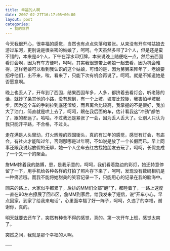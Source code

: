 ```yaml
---
title: 幸福的人啊
date: 2007-02-27T16:17:05+00:00
layout: post
categories:
  - 我的世界
---
```

今天我很开心，很幸福的感觉，当然也有点点失落和紧张。从来没有开车带姑娘去游过车河，更别说是很亲密的姑娘了，呵呵。今天虽然多带了2个人，但是还是蛮不错的，本来是4个人，下午在浮水印打牌，本来说晚上随便吃一点，然后去西固看灯会啊，因为有车方便吗，呵呵，其实我很想带上老娘一起去看，因为机会难得，这样老娘可以看到我认识的这个姑娘，可惜的是，因为舅舅来拜年了，老娘要招呼他们，出不来，唉，看来了，只能下次有机会再说了。呵呵。就是不知道她是否愿意啊。

晚上也丢人了，开车到了西固，结果西固车多，人多，都挤着去看灯会，听老陈的话，就抄了条其他的小路，没有想到，有一个上坡，坡度比较陡，我害怕半坡起步，因为这个车的手刹拉到底还溜坡，而且离合比较高，我掌握的不是很好，我加大了油门，简直就是哄上去了，呵呵，跟在我后面的车，估计看我这”冲劲”都怕了，跟的都远了。哈哈。不过我还是紧张了一会，因为丢人丢大了。让别人只认为我只能开平路，不合格，不过关。

走在满是人头窜动，灯火辉煌的西固街头，真的有过年的感觉，感觉有灯会，有庙会，有社火才能叫过年，否则那哪是过年啊，不如说是放了一个长假而已。早上同事还跟我说起放假的无聊，她一个人坐车去红古找她朋友去玩了，呵呵，长假变成了一个又一个的聚会。
<!--more-->
詹MM搀着我的胳膊，恩，是我示意的，呵呵，我们看着路边的彩灯，她还特意停留了一下，用手机给各种各样的灯拍了照片存下来了，呵呵，发现没有数码相机是一种痛苦哦。而我不能将她甜美的笑容记录一下，只能用心的记录在我的脑海中。

回来的路上，大家似乎都累了，后排的MM们全部”翻”了，都睡着了，一路上速度一直在90左右撩展了回市区，詹MM到家后，给我发来了短信，说”开车小心，早点回家，到家了给我来电话”，心里面幸福了好一阵子，呵呵，久违了的幸福，谢谢你，真的。

明天就要去还车了，突然有种舍不得的感觉，真的。第一次开车上班，感觉太爽了。

突然之间，我就是那个幸福的人啊。

—–